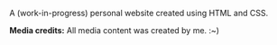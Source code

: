 A (work-in-progress) personal website created using HTML and CSS.

<b>Media credits:</b> All media content was created by me. :~)
